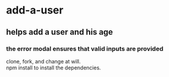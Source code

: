 # add-a-user
## helps add a user and his age
### the error modal ensures that valid inputs are provided
clone, fork, and change at will.
<br />
npm install to install the dependencies.

